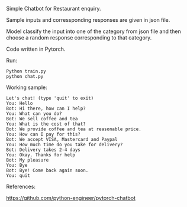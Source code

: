 Simple Chatbot for Restaurant enquiry.

Sample inputs and corressponding responses are given in json file.

Model classify the input into one of the category from json file and then choose a random response corresponding to that category.

Code written in Pytorch.

Run:

    Python train.py
    python chat.py

Working sample:

    Let's chat! (type 'quit' to exit)
    You: Hello
    Bot: Hi there, how can I help?
    You: What can you do?
    Bot: We sell coffee and tea
    You: What is the cost of that?
    Bot: We provide coffee and tea at reasonable price.
    You: How can I pay for this?
    Bot: We accept VISA, Mastercard and Paypal
    You: How much time do you take for delivery?
    Bot: Delivery takes 2-4 days
    You: Okay. Thanks for help
    Bot: My pleasure
    You: Bye
    Bot: Bye! Come back again soon.
    You: quit 

References:

https://github.com/python-engineer/pytorch-chatbot
